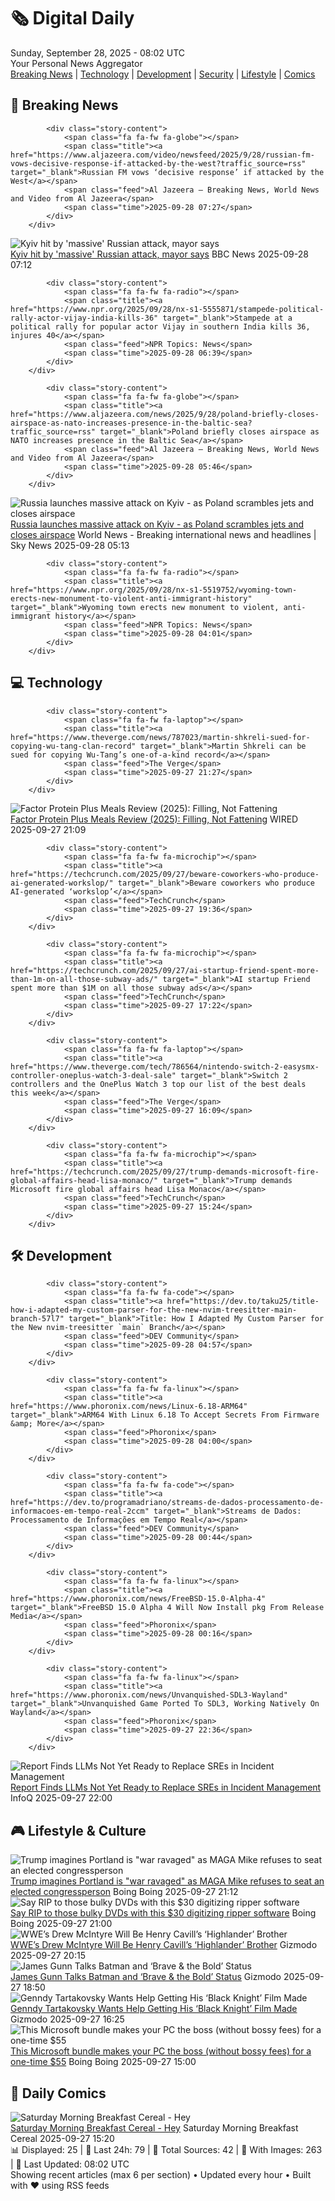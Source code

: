 <!-- Processing 54 RSS feeds at 2025-09-28 08:01:49 UTC -->
<!-- Processing: Poorly Drawn Lines -->
<!-- Processing: Questionable Content -->
<!-- Processing: BBC World News -->
<!-- Processing: BBC Breaking News -->
<!-- Processing: Al Jazeera Breaking News -->
<!-- Processing: NPR News -->
<!-- Processing: Reuters Top News -->
<!-- Processing: Reuters World News -->
<!-- Processing: NBC News Breaking -->
<!-- Processing: Sky News World -->
<!-- Processing: TechCrunch -->
<!-- Processing: The Verge -->
<!-- Processing: Ars Technica -->
<!-- Processing: Slashdot -->
<!-- Processing: Lobsters Python -->
<!-- Processing: Hacker News -->
<!-- Processing: Phoronix Linux News -->
<!-- Processing: It's FOSS -->
<!-- Processing: Linux.com -->
<!-- Processing: Red Hat Blog -->
<!-- Processing: GitHub Blog -->
<!-- Processing: GitLab Blog -->
<!-- Processing: InfoQ -->
<!-- Processing: Martin Fowler -->
<!-- Processing: Gizmodo -->
<!-- Processing: Boing Boing -->
<!-- Processing: Krebs on Security -->
<!-- Processing: Schneier on Security -->
<!-- Generated 5 new posts out of 28 feeds processed -->
<div class="newspaper-header">
    <h1 class="newspaper-title">🗞️ Digital Daily</h1>
    <div class="newspaper-date">Sunday, September 28, 2025 - 08:02 UTC</div>
    <div class="newspaper-subtitle">Your Personal News Aggregator</div>
</div>

<div class="newspaper-nav">
    <a href="#breaking">Breaking News</a> |
    <a href="#tech">Technology</a> |
    <a href="#dev">Development</a> |
    <a href="#security">Security</a> |
    <a href="#lifestyle">Lifestyle</a> |
    <a href="#webcomics">Comics</a>
</div>

<div class="news-section breaking-news" id="breaking">
<h2 class="section-header">🚨 Breaking News</h2>
<div class="stories-container">
<div class="story">
            
            <div class="story-content">
                <span class="fa fa-fw fa-globe"></span>
                <span class="title"><a href="https://www.aljazeera.com/video/newsfeed/2025/9/28/russian-fm-vows-decisive-response-if-attacked-by-the-west?traffic_source=rss" target="_blank">Russian FM vows ‘decisive response’ if attacked by the West</a></span>
                <span class="feed">Al Jazeera – Breaking News, World News and Video from Al Jazeera</span>
                <span class="time">2025-09-28 07:27</span>
            </div>
        </div>
<div class="story">
            <img src="https://ichef.bbci.co.uk/ace/standard/240/cpsprodpb/4f2c/live/f7147c40-9c35-11f0-92db-77261a15b9d2.jpg" alt="Kyiv hit by &#x27;massive&#x27; Russian attack, mayor says" class="story-image" loading="lazy" onerror="this.style.display='none'">
            <div class="story-content">
                <span class="fa fa-fw fa-earth-americas"></span>
                <span class="title"><a href="https://www.bbc.com/news/articles/c75qeqr5905o?at_medium=RSS&at_campaign=rss" target="_blank">Kyiv hit by &#x27;massive&#x27; Russian attack, mayor says</a></span>
                <span class="feed">BBC News</span>
                <span class="time">2025-09-28 07:12</span>
            </div>
        </div>
<div class="story">
            
            <div class="story-content">
                <span class="fa fa-fw fa-radio"></span>
                <span class="title"><a href="https://www.npr.org/2025/09/28/nx-s1-5555871/stampede-political-rally-actor-vijay-india-kills-36" target="_blank">Stampede at a political rally for popular actor Vijay in southern India kills 36, injures 40</a></span>
                <span class="feed">NPR Topics: News</span>
                <span class="time">2025-09-28 06:39</span>
            </div>
        </div>
<div class="story">
            
            <div class="story-content">
                <span class="fa fa-fw fa-globe"></span>
                <span class="title"><a href="https://www.aljazeera.com/news/2025/9/28/poland-briefly-closes-airspace-as-nato-increases-presence-in-the-baltic-sea?traffic_source=rss" target="_blank">Poland briefly closes airspace as NATO increases presence in the Baltic Sea</a></span>
                <span class="feed">Al Jazeera – Breaking News, World News and Video from Al Jazeera</span>
                <span class="time">2025-09-28 05:46</span>
            </div>
        </div>
<div class="story">
            <img src="https://e3.365dm.com/25/09/1920x1080/skynews-ukraine-underground_7034434.jpg?20250928063705" alt="Russia launches massive attack on Kyiv - as Poland scrambles jets and closes airspace" class="story-image" loading="lazy" onerror="this.style.display='none'">
            <div class="story-content">
                <span class="fa fa-fw fa-satellite"></span>
                <span class="title"><a href="https://news.sky.com/story/russia-launches-massive-attack-on-kyiv-as-poland-scrambles-jets-and-closes-airspace-13439999" target="_blank">Russia launches massive attack on Kyiv - as Poland scrambles jets and closes airspace</a></span>
                <span class="feed">World News - Breaking international news and headlines | Sky News</span>
                <span class="time">2025-09-28 05:13</span>
            </div>
        </div>
<div class="story">
            
            <div class="story-content">
                <span class="fa fa-fw fa-radio"></span>
                <span class="title"><a href="https://www.npr.org/2025/09/28/nx-s1-5519752/wyoming-town-erects-new-monument-to-violent-anti-immigrant-history" target="_blank">Wyoming town erects new monument to violent, anti-immigrant history</a></span>
                <span class="feed">NPR Topics: News</span>
                <span class="time">2025-09-28 04:01</span>
            </div>
        </div>
</div>
</div>
<div class="news-section tech-news" id="tech">
<h2 class="section-header">💻 Technology</h2>
<div class="stories-container">
<div class="story">
            
            <div class="story-content">
                <span class="fa fa-fw fa-laptop"></span>
                <span class="title"><a href="https://www.theverge.com/news/787023/martin-shkreli-sued-for-copying-wu-tang-clan-record" target="_blank">Martin Shkreli can be sued for copying Wu-Tang’s one-of-a-kind record</a></span>
                <span class="feed">The Verge</span>
                <span class="time">2025-09-27 21:27</span>
            </div>
        </div>
<div class="story">
            <img src="https://media.wired.com/photos/68d76c84151542fbb845dd00/master/pass/Review-%20Factor%20Protein%20Plus%20Meals.png" alt="Factor Protein Plus Meals Review (2025): Filling, Not Fattening" class="story-image" loading="lazy" onerror="this.style.display='none'">
            <div class="story-content">
                <span class="fa fa-fw fa-bolt"></span>
                <span class="title"><a href="https://www.wired.com/review/factor-high-protein-meal-delivery/" target="_blank">Factor Protein Plus Meals Review (2025): Filling, Not Fattening</a></span>
                <span class="feed">WIRED</span>
                <span class="time">2025-09-27 21:09</span>
            </div>
        </div>
<div class="story">
            
            <div class="story-content">
                <span class="fa fa-fw fa-microchip"></span>
                <span class="title"><a href="https://techcrunch.com/2025/09/27/beware-coworkers-who-produce-ai-generated-workslop/" target="_blank">Beware coworkers who produce AI-generated ‘workslop’</a></span>
                <span class="feed">TechCrunch</span>
                <span class="time">2025-09-27 19:36</span>
            </div>
        </div>
<div class="story">
            
            <div class="story-content">
                <span class="fa fa-fw fa-microchip"></span>
                <span class="title"><a href="https://techcrunch.com/2025/09/27/ai-startup-friend-spent-more-than-1m-on-all-those-subway-ads/" target="_blank">AI startup Friend spent more than $1M on all those subway ads</a></span>
                <span class="feed">TechCrunch</span>
                <span class="time">2025-09-27 17:22</span>
            </div>
        </div>
<div class="story">
            
            <div class="story-content">
                <span class="fa fa-fw fa-laptop"></span>
                <span class="title"><a href="https://www.theverge.com/tech/786564/nintendo-switch-2-easysmx-controller-oneplus-watch-3-deal-sale" target="_blank">Switch 2 controllers and the OnePlus Watch 3 top our list of the best deals this week</a></span>
                <span class="feed">The Verge</span>
                <span class="time">2025-09-27 16:09</span>
            </div>
        </div>
<div class="story">
            
            <div class="story-content">
                <span class="fa fa-fw fa-microchip"></span>
                <span class="title"><a href="https://techcrunch.com/2025/09/27/trump-demands-microsoft-fire-global-affairs-head-lisa-monaco/" target="_blank">Trump demands Microsoft fire global affairs head Lisa Monaco</a></span>
                <span class="feed">TechCrunch</span>
                <span class="time">2025-09-27 15:24</span>
            </div>
        </div>
</div>
</div>
<div class="news-section dev-news" id="dev">
<h2 class="section-header">🛠️ Development</h2>
<div class="stories-container">
<div class="story">
            
            <div class="story-content">
                <span class="fa fa-fw fa-code"></span>
                <span class="title"><a href="https://dev.to/taku25/title-how-i-adapted-my-custom-parser-for-the-new-nvim-treesitter-main-branch-57l7" target="_blank">Title: How I Adapted My Custom Parser for the New nvim-treesitter `main` Branch</a></span>
                <span class="feed">DEV Community</span>
                <span class="time">2025-09-28 04:57</span>
            </div>
        </div>
<div class="story">
            
            <div class="story-content">
                <span class="fa fa-fw fa-linux"></span>
                <span class="title"><a href="https://www.phoronix.com/news/Linux-6.18-ARM64" target="_blank">ARM64 With Linux 6.18 To Accept Secrets From Firmware &amp; More</a></span>
                <span class="feed">Phoronix</span>
                <span class="time">2025-09-28 04:00</span>
            </div>
        </div>
<div class="story">
            
            <div class="story-content">
                <span class="fa fa-fw fa-code"></span>
                <span class="title"><a href="https://dev.to/programadriano/streams-de-dados-processamento-de-informacoes-em-tempo-real-2ccm" target="_blank">Streams de Dados: Processamento de Informações em Tempo Real</a></span>
                <span class="feed">DEV Community</span>
                <span class="time">2025-09-28 00:44</span>
            </div>
        </div>
<div class="story">
            
            <div class="story-content">
                <span class="fa fa-fw fa-linux"></span>
                <span class="title"><a href="https://www.phoronix.com/news/FreeBSD-15.0-Alpha-4" target="_blank">FreeBSD 15.0 Alpha 4 Will Now Install pkg From Release Media</a></span>
                <span class="feed">Phoronix</span>
                <span class="time">2025-09-28 00:16</span>
            </div>
        </div>
<div class="story">
            
            <div class="story-content">
                <span class="fa fa-fw fa-linux"></span>
                <span class="title"><a href="https://www.phoronix.com/news/Unvanquished-SDL3-Wayland" target="_blank">Unvanquished Game Ported To SDL3, Working Natively On Wayland</a></span>
                <span class="feed">Phoronix</span>
                <span class="time">2025-09-27 22:36</span>
            </div>
        </div>
<div class="story">
            <img src="https://res.infoq.com/news/2025/09/clickhouse-llm-sre-report/en/headerimage/generatedHeaderImage-1759009722588.jpg" alt="Report Finds LLMs Not Yet Ready to Replace SREs in Incident Management" class="story-image" loading="lazy" onerror="this.style.display='none'">
            <div class="story-content">
                <span class="fa fa-fw fa-info-circle"></span>
                <span class="title"><a href="https://www.infoq.com/news/2025/09/clickhouse-llm-sre-report/?utm_campaign=infoq_content&utm_source=infoq&utm_medium=feed&utm_term=global" target="_blank">Report Finds LLMs Not Yet Ready to Replace SREs in Incident Management</a></span>
                <span class="feed">InfoQ</span>
                <span class="time">2025-09-27 22:00</span>
            </div>
        </div>
</div>
</div>
<div class="news-section lifestyle-news" id="lifestyle">
<h2 class="section-header">🎮 Lifestyle & Culture</h2>
<div class="stories-container">
<div class="story">
            <img src="https://i0.wp.com/boingboing.net/wp-content/uploads/2023/03/shutterstock_1727243314-e1759007473771.jpg?fit=768%2C703&amp;quality=60&amp;ssl=1" alt="Trump imagines Portland is &quot;war ravaged&quot; as MAGA Mike refuses to seat an elected congressperson" class="story-image" loading="lazy" onerror="this.style.display='none'">
            <div class="story-content">
                <span class="fa fa-fw fa-arrow-right"></span>
                <span class="title"><a href="https://boingboing.net/2025/09/27/trump-imagines-portland-is-war-ravaged-as-maga-mike-refuses-to-seat-an-elected-congressperson.html" target="_blank">Trump imagines Portland is &quot;war ravaged&quot; as MAGA Mike refuses to seat an elected congressperson</a></span>
                <span class="feed">Boing Boing</span>
                <span class="time">2025-09-27 21:12</span>
            </div>
        </div>
<div class="story">
            <img src="https://i0.wp.com/boingboing.net/wp-content/uploads/2025/09/DVDneXtCOPY-DVD-Ripper.jpg?fit=2250%2C1500&amp;quality=60&amp;ssl=1" alt="Say RIP to those bulky DVDs with this $30 digitizing ripper software" class="story-image" loading="lazy" onerror="this.style.display='none'">
            <div class="story-content">
                <span class="fa fa-fw fa-arrow-right"></span>
                <span class="title"><a href="https://boingboing.net/2025/09/27/say-rip-to-those-bulky-dvds-with-this-30-digitizing-ripper-software.html" target="_blank">Say RIP to those bulky DVDs with this $30 digitizing ripper software</a></span>
                <span class="feed">Boing Boing</span>
                <span class="time">2025-09-27 21:00</span>
            </div>
        </div>
<div class="story">
            <img src="https://gizmodo.com/app/uploads/2025/09/wwe-drew-mcintyre-1280x853.jpg" alt="WWE’s Drew McIntyre Will Be Henry Cavill’s ‘Highlander’ Brother" class="story-image" loading="lazy" onerror="this.style.display='none'">
            <div class="story-content">
                <span class="fa fa-fw fa-computer"></span>
                <span class="title"><a href="https://gizmodo.com/wwes-drew-mcintyre-will-be-henry-cavills-highlander-brother-2000664407" target="_blank">WWE’s Drew McIntyre Will Be Henry Cavill’s ‘Highlander’ Brother</a></span>
                <span class="feed">Gizmodo</span>
                <span class="time">2025-09-27 20:15</span>
            </div>
        </div>
<div class="story">
            <img src="https://gizmodo.com/app/uploads/2025/06/Batman-Brave-and-Bold-1280x853.jpg" alt="James Gunn Talks Batman and ‘Brave &amp; the Bold’ Status" class="story-image" loading="lazy" onerror="this.style.display='none'">
            <div class="story-content">
                <span class="fa fa-fw fa-computer"></span>
                <span class="title"><a href="https://gizmodo.com/james-gunn-talks-batman-and-brave-the-bold-status-2000664692" target="_blank">James Gunn Talks Batman and ‘Brave &amp; the Bold’ Status</a></span>
                <span class="feed">Gizmodo</span>
                <span class="time">2025-09-27 18:50</span>
            </div>
        </div>
<div class="story">
            <img src="https://gizmodo.com/app/uploads/2025/09/black-knight-tartakovsky-1280x853.jpg" alt="Genndy Tartakovsky Wants Help Getting His ‘Black Knight’ Film Made" class="story-image" loading="lazy" onerror="this.style.display='none'">
            <div class="story-content">
                <span class="fa fa-fw fa-computer"></span>
                <span class="title"><a href="https://gizmodo.com/genndy-tartakovsky-wants-help-getting-his-black-knight-film-made-2000664378" target="_blank">Genndy Tartakovsky Wants Help Getting His ‘Black Knight’ Film Made</a></span>
                <span class="feed">Gizmodo</span>
                <span class="time">2025-09-27 16:25</span>
            </div>
        </div>
<div class="story">
            <img src="https://i0.wp.com/boingboing.net/wp-content/uploads/2025/09/The-Ultimate-Microsoft-Office-Professional-2021-for-Windows-1.jpg?fit=2250%2C1500&amp;quality=60&amp;ssl=1" alt="This Microsoft bundle makes your PC the boss (without bossy fees) for a one-time $55" class="story-image" loading="lazy" onerror="this.style.display='none'">
            <div class="story-content">
                <span class="fa fa-fw fa-arrow-right"></span>
                <span class="title"><a href="https://boingboing.net/2025/09/27/this-microsoft-bundle-makes-your-pc-the-boss-without-bossy-fees-for-a-one-time-55.html" target="_blank">This Microsoft bundle makes your PC the boss (without bossy fees) for a one-time $55</a></span>
                <span class="feed">Boing Boing</span>
                <span class="time">2025-09-27 15:00</span>
            </div>
        </div>
</div>
</div>
<div class="news-section webcomics-section" id="webcomics">
<h2 class="section-header">🎨 Daily Comics</h2>
<div class="stories-container">
<div class="story">
            <img src="https://www.smbc-comics.com/comics/1758680278-20250927.png" alt="Saturday Morning Breakfast Cereal - Hey" class="story-image" loading="lazy" onerror="this.style.display='none'">
            <div class="story-content">
                <span class="fa fa-fw fa-smile"></span>
                <span class="title"><a href="https://www.smbc-comics.com/comic/hey-4" target="_blank">Saturday Morning Breakfast Cereal - Hey</a></span>
                <span class="feed">Saturday Morning Breakfast Cereal</span>
                <span class="time">2025-09-27 15:20</span>
            </div>
        </div>
</div>
</div>

<div class="newspaper-footer">
    <div class="stats">
        📊 Displayed: 25 | 📅 Last 24h: 79 | 📡 Total Sources: 42 | 📸 With Images: 263 |
        🔄 Last Updated: 08:02 UTC
    </div>
    <div class="footer-note">
        Showing recent articles (max 6 per section) • Updated every hour • Built with ❤️ using RSS feeds
    </div>
</div>
